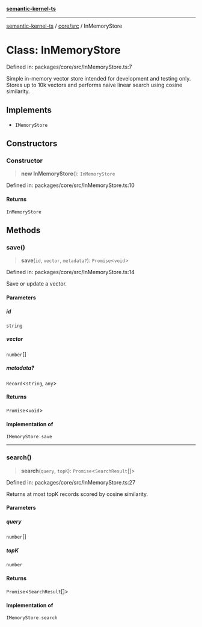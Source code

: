 [**semantic-kernel-ts**](../../../README.md)

***

[semantic-kernel-ts](../../../modules.md) / [core/src](../README.md) / InMemoryStore

# Class: InMemoryStore

Defined in: packages/core/src/InMemoryStore.ts:7

Simple in-memory vector store intended for development and testing only.
Stores up to 10k vectors and performs naive linear search using cosine similarity.

## Implements

- `IMemoryStore`

## Constructors

### Constructor

> **new InMemoryStore**(): `InMemoryStore`

Defined in: packages/core/src/InMemoryStore.ts:10

#### Returns

`InMemoryStore`

## Methods

### save()

> **save**(`id`, `vector`, `metadata?`): `Promise`\<`void`\>

Defined in: packages/core/src/InMemoryStore.ts:14

Save or update a vector.

#### Parameters

##### id

`string`

##### vector

`number`[]

##### metadata?

`Record`\<`string`, `any`\>

#### Returns

`Promise`\<`void`\>

#### Implementation of

`IMemoryStore.save`

***

### search()

> **search**(`query`, `topK`): `Promise`\<`SearchResult`[]\>

Defined in: packages/core/src/InMemoryStore.ts:27

Returns at most topK records scored by cosine similarity.

#### Parameters

##### query

`number`[]

##### topK

`number`

#### Returns

`Promise`\<`SearchResult`[]\>

#### Implementation of

`IMemoryStore.search`
